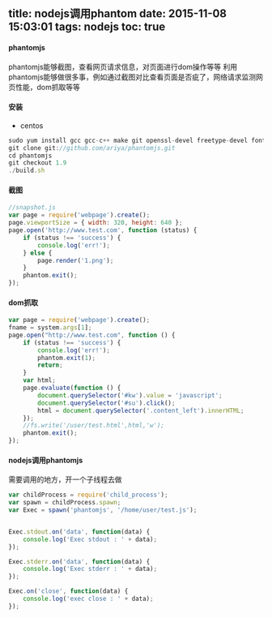title: nodejs调用phantom
date: 2015-11-08 15:03:01
tags: nodejs
toc: true
---
#### phantomjs
phantomjs能够截图，查看网页请求信息，对页面进行dom操作等等
利用phantomjs能够做很多事，例如通过截图对比查看页面是否疵了，网络请求监测网页性能，dom抓取等等
<!--more-->

#### 安装
* centos
```javascript
sudo yum install gcc gcc-c++ make git openssl-devel freetype-devel fontconfig-devel 
git clone git://github.com/ariya/phantomjs.git 
cd phantomjs 
git checkout 1.9 
./build.sh
```

#### 截图
```javascript
//snapshot.js
var page = require('webpage').create();
page.viewportSize = { width: 320, height: 640 };
page.open('http://www.test.com', function (status) {
    if (status !== 'success') {
        console.log('err!');
    } else {
        page.render('1.png');
    }
    phantom.exit();
});
```

#### dom抓取
```javascript
var page = require('webpage').create();
fname = system.args[1];
page.open("http://www.test.com", function () {
    if (status !== 'success') {
        console.log('err!');
        phantom.exit(1);
        return;
    }
    var html;
    page.evaluate(function () {
        document.querySelector('#kw').value = 'javascript';
        document.querySelector('#su').click();
        html = document.querySelector('.content_left').innerHTML;
    });
    //fs.write('/user/test.html',html,'w');
    phantom.exit();
});
```

#### nodejs调用phantomjs
需要调用的地方，开一个子线程去做
```javascript
var childProcess = require('child_process');
var spawn = childProcess.spawn;
var Exec = spawn('phantomjs', '/home/user/test.js');


Exec.stdout.on('data', function(data) {
	console.log('Exec stdout : ' + data);
});

Exec.stderr.on('data', function(data) {
	console.log('Exec stderr : ' + data);
});

Exec.on('close', function(data) {
	console.log('exec close : ' + data);
});
```